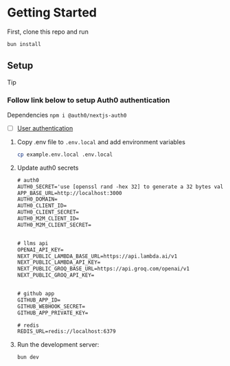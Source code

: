 # Getting Started

First, clone this repo and run

```bash
bun install
```

## Setup

> [!TIP]
>
> ### Follow link below to setup Auth0 authentication
>
> Dependencies `npm i @auth0/nextjs-auth0`
>
> - [ ] [User authentication](https://auth0.com/ai/docs/user-authentication)

1. Copy .env file to `.env.local` and add environment variables

   ```bash
   cp example.env.local .env.local
   ```

2. Update auth0 secrets

   ```txt
   # auth0
   AUTH0_SECRET='use [openssl rand -hex 32] to generate a 32 bytes value'
   APP_BASE_URL=http://localhost:3000
   AUTH0_DOMAIN=
   AUTH0_CLIENT_ID=
   AUTH0_CLIENT_SECRET=
   AUTH0_M2M_CLIENT_ID=
   AUTH0_M2M_CLIENT_SECRET=


   # llms api
   OPENAI_API_KEY=
   NEXT_PUBLIC_LAMBDA_BASE_URL=https://api.lambda.ai/v1
   NEXT_PUBLIC_LAMBDA_API_KEY=
   NEXT_PUBLIC_GROQ_BASE_URL=https://api.groq.com/openai/v1
   NEXT_PUBLIC_GROQ_API_KEY=


   # github app
   GITHUB_APP_ID=
   GITHUB_WEBHOOK_SECRET=
   GITHUB_APP_PRIVATE_KEY=

   # redis
   REDIS_URL=redis://localhost:6379
   ```

3. Run the development server:

   ```bash
   bun dev
   ```
